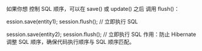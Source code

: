 



如果你想 控制 SQL 顺序，可以在 save() 或 update() 之后 调用 flush()：

ession.save(entity1);
session.flush(); // 立即执行 SQL

session.save(entity2);
session.flush(); // 立即执行 SQL
作用：防止 Hibernate 调整 SQL 顺序，确保代码执行顺序与 SQL 顺序匹配。